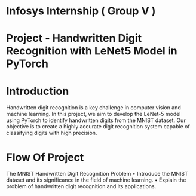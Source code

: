 # Infosys Internship ( Group V )
# Project - Handwritten Digit Recognition with LeNet5 Model in PyTorch

# Introduction
Handwritten digit recognition is a key challenge in computer vision and machine learning. In this project, we aim to develop the LeNet-5 model using PyTorch to identify handwritten digits from the MNIST dataset. Our objective is to create a highly accurate digit recognition system capable of classifying digits with high precision.

# Flow Of Project
 The MNIST Handwritten Digit Recognition Problem
  • Introduce the MNIST dataset and its significance in the field of machine learning.
  • Explain the problem of handwritten digit recognition and its applications.
